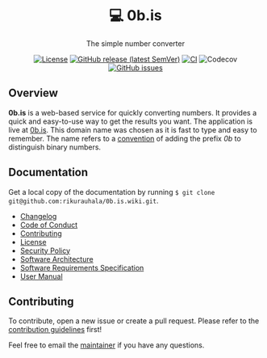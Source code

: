 <h1 align="center">💻 0b.is</h1>

<div align="center">

The simple number converter

</div>

<div align="center">

[![License](https://img.shields.io/github/license/rikurauhala/0b.is?color=blue&style=for-the-badge)](https://github.com/rikurauhala/0b.is/blob/main/LICENSE.md)
[![GitHub release (latest SemVer)](https://img.shields.io/github/v/release/rikurauhala/0b.is?color=darkgreen&style=for-the-badge)](https://github.com/rikurauhala/0b.is/wiki/Changelog#version-111)
[![CI](https://img.shields.io/github/actions/workflow/status/rikurauhala/0b.is/main.yml?style=for-the-badge)](https://github.com/rikurauhala/0b.is/actions/workflows/main.yml)
![Codecov](https://img.shields.io/codecov/c/github/rikurauhala/0b.is?style=for-the-badge&token=DTBS2BLU8A)
[![GitHub issues](https://img.shields.io/github/issues/rikurauhala/0b.is?style=for-the-badge)](https://github.com/rikurauhala/0b.is/issues)

</div>

## Overview

**0b.is** is a web-based service for quickly converting numbers. It provides a quick and easy-to-use way to get the results you want. The application is live at [0b.is](https://0b.is/). This domain name was chosen as it is fast to type and easy to remember. The name refers to a [convention](https://en.wikipedia.org/wiki/Binary_number#Representation) of adding the prefix *0b* to distinguish binary numbers.

## Documentation

Get a local copy of the documentation by running `$ git clone git@github.com:rikurauhala/0b.is.wiki.git`.

- [Changelog](https://github.com/rikurauhala/0b.is/wiki/Changelog)
- [Code of Conduct](https://github.com/rikurauhala/0b.is/blob/main/.github/CODE_OF_CONDUCT.md)
- [Contributing](https://github.com/rikurauhala/0b.is/blob/main/.github/CONTRIBUTING.md)
- [License](https://github.com/rikurauhala/0b.is/blob/main/LICENSE.md)
- [Security Policy](https://github.com/rikurauhala/0b.is/blob/main/.github/SECURITY.md)
- [Software Architecture](https://github.com/rikurauhala/0b.is/wiki/Software-Architecture)
- [Software Requirements Specification](https://github.com/rikurauhala/0b.is/wiki/Software-Requirements-Specification)
- [User Manual](https://github.com/rikurauhala/0b.is/wiki/User-Manual)

## Contributing

To contribute, open a new issue or create a pull request. Please refer to the [contribution guidelines](https://github.com/rikurauhala/0b.is/blob/main/CONTRIBUTING.md) first!

Feel free to email the [maintainer](https://github.com/rikurauhala) if you have any questions.
